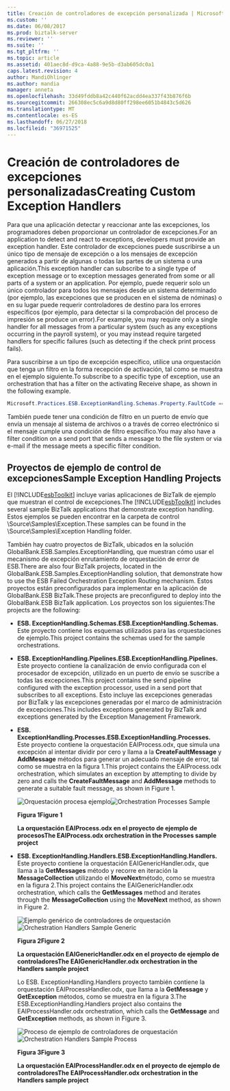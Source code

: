 ```yaml
---
title: Creación de controladores de excepción personalizada | Microsoft Docs
ms.custom: ''
ms.date: 06/08/2017
ms.prod: biztalk-server
ms.reviewer: ''
ms.suite: ''
ms.tgt_pltfrm: ''
ms.topic: article
ms.assetid: 401aec8d-d9ca-4a88-9e5b-d3ab605dc0a1
caps.latest.revision: 4
author: MandiOhlinger
ms.author: mandia
manager: anneta
ms.openlocfilehash: 33d49fddb8a42c440f62acdd4ea337f43b876f6b
ms.sourcegitcommit: 266308ec5c6a9d8d80ff298ee6051b4843c5d626
ms.translationtype: MT
ms.contentlocale: es-ES
ms.lasthandoff: 06/27/2018
ms.locfileid: "36971525"
---
```

# <a name="creating-custom-exception-handlers"></a><span data-ttu-id="90a54-102">Creación de controladores de excepciones personalizadas</span><span class="sxs-lookup"><span data-stu-id="90a54-102">Creating Custom Exception Handlers</span></span>
<span data-ttu-id="90a54-103">Para que una aplicación detectar y reaccionar ante las excepciones, los programadores deben proporcionar un controlador de excepciones.</span><span class="sxs-lookup"><span data-stu-id="90a54-103">For an application to detect and react to exceptions, developers must provide an exception handler.</span></span> <span data-ttu-id="90a54-104">Este controlador de excepciones puede suscribirse a un único tipo de mensaje de excepción o a los mensajes de excepción generados a partir de algunas o todas las partes de un sistema o una aplicación.</span><span class="sxs-lookup"><span data-stu-id="90a54-104">This exception handler can subscribe to a single type of exception message or to exception messages generated from some or all parts of a system or an application.</span></span> <span data-ttu-id="90a54-105">Por ejemplo, puede requerir solo un único controlador para todos los mensajes desde un sistema determinado (por ejemplo, las excepciones que se producen en el sistema de nóminas) o en su lugar puede requerir controladores de destino para los errores específicos (por ejemplo, para detectar si la comprobación del proceso de impresión se produce un error).</span><span class="sxs-lookup"><span data-stu-id="90a54-105">For example, you may require only a single handler for all messages from a particular system (such as any exceptions occurring in the payroll system), or you may instead require targeted handlers for specific failures (such as detecting if the check print process fails).</span></span>  
  
 <span data-ttu-id="90a54-106">Para suscribirse a un tipo de excepción específico, utilice una orquestación que tenga un filtro en la forma recepción de activación, tal como se muestra en el ejemplo siguiente.</span><span class="sxs-lookup"><span data-stu-id="90a54-106">To subscribe to a specific type of exception, use an orchestration that has a filter on the activating Receive shape, as shown in the following example.</span></span>  
  
```csharp  
Microsoft.Practices.ESB.ExceptionHandling.Schemas.Property.FaultCode == "1000";  
```  
  
 <span data-ttu-id="90a54-107">También puede tener una condición de filtro en un puerto de envío que envía un mensaje al sistema de archivos o a través de correo electrónico si el mensaje cumple una condición de filtro específico.</span><span class="sxs-lookup"><span data-stu-id="90a54-107">You may also have a filter condition on a send port that sends a message to the file system or via e-mail if the message meets a specific filter condition.</span></span>  
  
## <a name="sample-exception-handling-projects"></a><span data-ttu-id="90a54-108">Proyectos de ejemplo de control de excepciones</span><span class="sxs-lookup"><span data-stu-id="90a54-108">Sample Exception Handling Projects</span></span>  
 <span data-ttu-id="90a54-109">El [!INCLUDE[esbToolkit](../includes/esbtoolkit-md.md)] incluye varias aplicaciones de BizTalk de ejemplo que muestran el control de excepciones.</span><span class="sxs-lookup"><span data-stu-id="90a54-109">The [!INCLUDE[esbToolkit](../includes/esbtoolkit-md.md)] includes several sample BizTalk applications that demonstrate exception handling.</span></span> <span data-ttu-id="90a54-110">Estos ejemplos se pueden encontrar en la carpeta de control \Source\Samples\Exception.</span><span class="sxs-lookup"><span data-stu-id="90a54-110">These samples can be found in the \Source\Samples\Exception Handling folder.</span></span>  
  
 <span data-ttu-id="90a54-111">También hay cuatro proyectos de BizTalk, ubicados en la solución GlobalBank.ESB.Samples.ExceptionHandling, que muestran cómo usar el mecanismo de excepción enrutamiento de orquestación de error de ESB.</span><span class="sxs-lookup"><span data-stu-id="90a54-111">There are also four BizTalk projects, located in the GlobalBank.ESB.Samples.ExceptionHandling solution, that demonstrate how to use the ESB Failed Orchestration Exception Routing mechanism.</span></span> <span data-ttu-id="90a54-112">Estos proyectos están preconfigurados para implementar en la aplicación de GlobalBank.ESB BizTalk.</span><span class="sxs-lookup"><span data-stu-id="90a54-112">These projects are preconfigured to deploy into the GlobalBank.ESB BizTalk application.</span></span> <span data-ttu-id="90a54-113">Los proyectos son los siguientes:</span><span class="sxs-lookup"><span data-stu-id="90a54-113">The projects are the following:</span></span>  
  
- <span data-ttu-id="90a54-114">**ESB. ExceptionHandling.Schemas.**</span><span class="sxs-lookup"><span data-stu-id="90a54-114">**ESB.ExceptionHandling.Schemas.**</span></span> <span data-ttu-id="90a54-115">Este proyecto contiene los esquemas utilizados para las orquestaciones de ejemplo.</span><span class="sxs-lookup"><span data-stu-id="90a54-115">This project contains the schemas used for the sample orchestrations.</span></span>  
  
- <span data-ttu-id="90a54-116">**ESB. ExceptionHandling.Pipelines.**</span><span class="sxs-lookup"><span data-stu-id="90a54-116">**ESB.ExceptionHandling.Pipelines.**</span></span> <span data-ttu-id="90a54-117">Este proyecto contiene la canalización de envío configurada con el procesador de excepción, utilizado en un puerto de envío se suscribe a todas las excepciones.</span><span class="sxs-lookup"><span data-stu-id="90a54-117">This project contains the send pipeline configured with the exception processor, used in a send port that subscribes to all exceptions.</span></span> <span data-ttu-id="90a54-118">Esto incluye las excepciones generadas por BizTalk y las excepciones generadas por el marco de administración de excepciones.</span><span class="sxs-lookup"><span data-stu-id="90a54-118">This includes exceptions generated by BizTalk and exceptions generated by the Exception Management Framework.</span></span>  
  
- <span data-ttu-id="90a54-119">**ESB. ExceptionHandling.Processes.**</span><span class="sxs-lookup"><span data-stu-id="90a54-119">**ESB.ExceptionHandling.Processes.**</span></span> <span data-ttu-id="90a54-120">Este proyecto contiene la orquestación EAIProcess.odx, que simula una excepción al intentar dividir por cero y llama a la **CreateFaultMessage** y **AddMessage** métodos para generar un adecuado mensaje de error, tal como se muestra en la figura 1.</span><span class="sxs-lookup"><span data-stu-id="90a54-120">This project contains the EAIProcess.odx orchestration, which simulates an exception by attempting to divide by zero and calls the **CreateFaultMessage** and **AddMessage** methods to generate a suitable fault message, as shown in Figure 1.</span></span>  
  
   <span data-ttu-id="90a54-121">![Orquestación procesa ejemplo](../esb-toolkit/media/ch4-orchestrationprocessessample.gif "Ch4-OrchestrationProcessesSample")</span><span class="sxs-lookup"><span data-stu-id="90a54-121">![Orchestration Processes Sample](../esb-toolkit/media/ch4-orchestrationprocessessample.gif "Ch4-OrchestrationProcessesSample")</span></span>  
  
   <span data-ttu-id="90a54-122">**Figura 1**</span><span class="sxs-lookup"><span data-stu-id="90a54-122">**Figure 1**</span></span>  
  
  <span data-ttu-id="90a54-123">**La orquestación EAIProcess.odx en el proyecto de ejemplo de procesos**</span><span class="sxs-lookup"><span data-stu-id="90a54-123">**The EAIProcess.odx orchestration in the Processes sample project**</span></span>  
  
- <span data-ttu-id="90a54-124">**ESB. ExceptionHandling.Handlers.**</span><span class="sxs-lookup"><span data-stu-id="90a54-124">**ESB.ExceptionHandling.Handlers.**</span></span> <span data-ttu-id="90a54-125">Este proyecto contiene la orquestación EAIGenericHandler.odx, que llama a la **GetMessages** método y recorre en iteración la **MessageCollection** utilizando el **MoveNext**método, como se muestra en la figura 2.</span><span class="sxs-lookup"><span data-stu-id="90a54-125">This project contains the EAIGenericHandler.odx orchestration, which calls the **GetMessages** method and iterates through the **MessageCollection** using the **MoveNext** method, as shown in Figure 2.</span></span>  
  
  <span data-ttu-id="90a54-126">![Ejemplo genérico de controladores de orquestación](../esb-toolkit/media/ch4-orchestrationhandlerssamplegeneric.gif "Ch4-OrchestrationHandlersSampleGeneric")</span><span class="sxs-lookup"><span data-stu-id="90a54-126">![Orchestration Handlers Sample Generic](../esb-toolkit/media/ch4-orchestrationhandlerssamplegeneric.gif "Ch4-OrchestrationHandlersSampleGeneric")</span></span>  
  
  <span data-ttu-id="90a54-127">**Figura 2**</span><span class="sxs-lookup"><span data-stu-id="90a54-127">**Figure 2**</span></span>  
  
  <span data-ttu-id="90a54-128">**La orquestación EAIGenericHandler.odx en el proyecto de ejemplo de controladores**</span><span class="sxs-lookup"><span data-stu-id="90a54-128">**The EAIGenericHandler.odx orchestration in the Handlers sample project**</span></span>  
  
  <span data-ttu-id="90a54-129">Lo ESB. ExceptionHandling.Handlers proyecto también contiene la orquestación EAIProcessHandler.odx, que llama a la **GetMessage** y **GetException** métodos, como se muestra en la figura 3.</span><span class="sxs-lookup"><span data-stu-id="90a54-129">The ESB.ExceptionHandling.Handlers project also contains the EAIProcessHandler.odx orchestration, which calls the **GetMessage** and **GetException** methods, as shown in Figure 3.</span></span>  
  
  <span data-ttu-id="90a54-130">![Proceso de ejemplo de controladores de orquestación](../esb-toolkit/media/ch4-orchestrationhandlerssampleprocess.gif "Ch4-OrchestrationHandlersSampleProcess")</span><span class="sxs-lookup"><span data-stu-id="90a54-130">![Orchestration Handlers Sample Process](../esb-toolkit/media/ch4-orchestrationhandlerssampleprocess.gif "Ch4-OrchestrationHandlersSampleProcess")</span></span>  
  
  <span data-ttu-id="90a54-131">**Figura 3**</span><span class="sxs-lookup"><span data-stu-id="90a54-131">**Figure 3**</span></span>  
  
  <span data-ttu-id="90a54-132">**La orquestación EAIProcessHandler.odx en el proyecto de ejemplo de controladores**</span><span class="sxs-lookup"><span data-stu-id="90a54-132">**The EAIProcessHandler.odx orchestration in the Handlers sample project**</span></span>